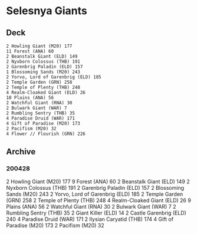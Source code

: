 # Selesnya Giants
## Deck
```
2 Howling Giant (M20) 177
11 Forest (ANA) 60
2 Beanstalk Giant (ELD) 149
2 Nyxborn Colossus (THB) 191
2 Garenbrig Paladin (ELD) 157
1 Blossoming Sands (M20) 243
2 Yorvo, Lord of Garenbrig (ELD) 185
2 Temple Garden (GRN) 258
2 Temple of Plenty (THB) 248
4 Realm-Cloaked Giant (ELD) 26
10 Plains (ANA) 56
2 Watchful Giant (RNA) 30
2 Bulwark Giant (WAR) 7
2 Rumbling Sentry (THB) 35
4 Paradise Druid (WAR) 171
4 Gift of Paradise (M20) 173
2 Pacifism (M20) 32
4 Flower // Flourish (GRN) 226

```
## Archive
### 200428
2 Howling Giant (M20) 177
9 Forest (ANA) 60
2 Beanstalk Giant (ELD) 149
2 Nyxborn Colossus (THB) 191
2 Garenbrig Paladin (ELD) 157
2 Blossoming Sands (M20) 243
2 Yorvo, Lord of Garenbrig (ELD) 185
2 Temple Garden (GRN) 258
2 Temple of Plenty (THB) 248
4 Realm-Cloaked Giant (ELD) 26
9 Plains (ANA) 56
2 Watchful Giant (RNA) 30
2 Bulwark Giant (WAR) 7
2 Rumbling Sentry (THB) 35
2 Giant Killer (ELD) 14
2 Castle Garenbrig (ELD) 240
4 Paradise Druid (WAR) 171
2 Ilysian Caryatid (THB) 174
4 Gift of Paradise (M20) 173
2 Pacifism (M20) 32
